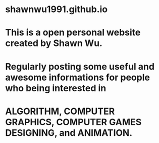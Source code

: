# shawnwu1991.github.io
# This is a open personal website created by Shawn Wu.
# Regularly posting some useful and awesome informations for people who being interested in 
# ALGORITHM, COMPUTER GRAPHICS, COMPUTER GAMES DESIGNING, and ANIMATION.
